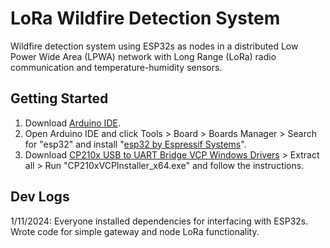 # LoRa Wildfire Detection System
Wildfire detection system using ESP32s as nodes in a distributed Low Power Wide Area (LPWA) network with Long Range (LoRa) radio communication and temperature-humidity sensors.

## Getting Started
1. Download [Arduino IDE](https://www.arduino.cc/en/software).
2. Open Arduino IDE and click Tools > Board > Boards Manager > Search for "esp32" and install "[esp32 by Espressif Systems](https://github.com/espressif/arduino-esp32)".
3. Download [CP210x USB to UART Bridge VCP Windows Drivers](https://www.silabs.com/documents/public/software/CP210x_Windows_Drivers.zip) > Extract all > Run "CP210xVCPInstaller_x64.exe" and follow the instructions.

## Dev Logs
1/11/2024: Everyone installed dependencies for interfacing with ESP32s. Wrote code for simple gateway and node LoRa functionality.
